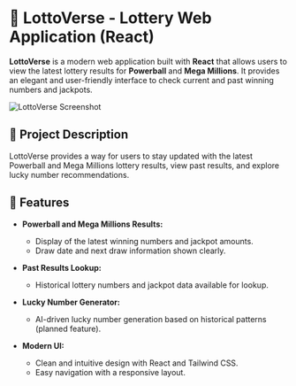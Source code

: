 # 🎯 LottoVerse - Lottery Web Application (React)

**LottoVerse** is a modern web application built with **React** that allows users to view the latest lottery results for **Powerball** and **Mega Millions**. It provides an elegant and user-friendly interface to check current and past winning numbers and jackpots.

![LottoVerse Screenshot](./screenshot.png)

## 📢 Project Description

LottoVerse provides a way for users to stay updated with the latest Powerball and Mega Millions lottery results, view past results, and explore lucky number recommendations.

## 🚀 Features

- **Powerball and Mega Millions Results:**
   - Display of the latest winning numbers and jackpot amounts.
   - Draw date and next draw information shown clearly.
  
- **Past Results Lookup:**
   - Historical lottery numbers and jackpot data available for lookup.

- **Lucky Number Generator:**
   - AI-driven lucky number generation based on historical patterns (planned feature).
  
- **Modern UI:**
   - Clean and intuitive design with React and Tailwind CSS.
   - Easy navigation with a responsive layout.

